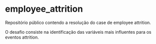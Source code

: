 # employee_attrition
Repositório público contendo a resolução do case de employee attrition.

O desafio consiste na identificação das variáveis mais influentes para os eventos attrition.
